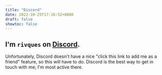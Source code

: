 ```yaml
---
title: "Discord"
date: 2022-10-25T17:16:52+0000
draft: false
showtoc: false
---
```

## I'm `rivques` on [Discord](https://discord.com).
Unfortunately, Discord doesn't have a nice "click this link to add me as a friend" feature, so this will have to do. Discord is
the best way to get in touch with me; I'm most active there.
